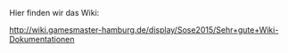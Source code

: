 
Hier finden wir das Wiki:

http://wiki.gamesmaster-hamburg.de/display/Sose2015/Sehr+gute+Wiki-Dokumentationen

